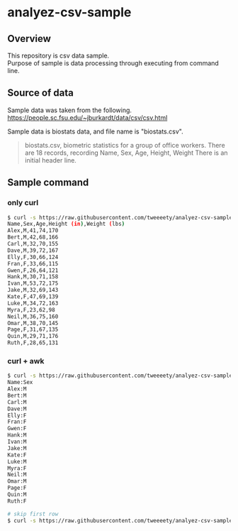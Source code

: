 # analyez-csv-sample

## Overview
This repository is csv data sample.  
Purpose of sample is data processing through executing from command line.  

## Source of data
Sample data was taken from the following.  
https://people.sc.fsu.edu/~jburkardt/data/csv/csv.html

Sample data is biostats data, and file name is "biostats.csv".

>biostats.csv, 
>biometric statistics for a group of office workers. There are 18 records, recording Name, Sex, Age, Height, Weight There is an initial header line.

## Sample command

### only curl
```sh
$ curl -s https://raw.githubusercontent.com/tweeeety/analyez-csv-sample/master/sample.csv
Name,Sex,Age,Height (in),Weight (lbs)
Alex,M,41,74,170
Bert,M,42,68,166
Carl,M,32,70,155
Dave,M,39,72,167
Elly,F,30,66,124
Fran,F,33,66,115
Gwen,F,26,64,121
Hank,M,30,71,158
Ivan,M,53,72,175
Jake,M,32,69,143
Kate,F,47,69,139
Luke,M,34,72,163
Myra,F,23,62,98
Neil,M,36,75,160
Omar,M,38,70,145
Page,F,31,67,135
Quin,M,29,71,176
Ruth,F,28,65,131
```

### curl + awk

```sh
$ curl -s https://raw.githubusercontent.com/tweeeety/analyez-csv-sample/master/sample.csv | awk -F"," '{print $1 ":" $2}'
Name:Sex
Alex:M
Bert:M
Carl:M
Dave:M
Elly:F
Fran:F
Gwen:F
Hank:M
Ivan:M
Jake:M
Kate:F
Luke:M
Myra:F
Neil:M
Omar:M
Page:F
Quin:M
Ruth:F

# skip first row
$ curl -s https://raw.githubusercontent.com/tweeeety/analyez-csv-sample/master/sample.csv | awk -F"," 'NR>1 {print $1 ":" $2}'
```

